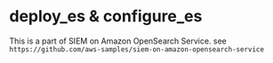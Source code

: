 # deploy_es & configure_es

This is a part of SIEM on Amazon OpenSearch Service. see `https://github.com/aws-samples/siem-on-amazon-opensearch-service`
